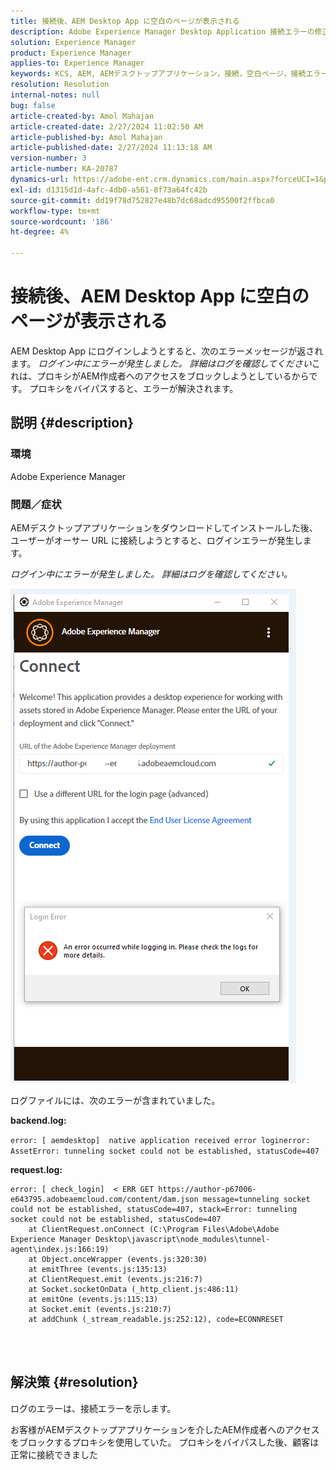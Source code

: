 ```yaml
---
title: 接続後、AEM Desktop App に空白のページが表示される
description: Adobe Experience Manager Desktop Application 接続エラーの修正方法を説明します。 プロキシをバイパスしてみてください。
solution: Experience Manager
product: Experience Manager
applies-to: Experience Manager
keywords: KCS, AEM, AEMデスクトップアプリケーション，接続，空白ページ，接続エラー
resolution: Resolution
internal-notes: null
bug: false
article-created-by: Amol Mahajan
article-created-date: 2/27/2024 11:02:50 AM
article-published-by: Amol Mahajan
article-published-date: 2/27/2024 11:13:18 AM
version-number: 3
article-number: KA-20787
dynamics-url: https://adobe-ent.crm.dynamics.com/main.aspx?forceUCI=1&pagetype=entityrecord&etn=knowledgearticle&id=829e44b9-5fd5-ee11-9079-6045bd006268
exl-id: d1315d1d-4afc-4db0-a561-8f73a64fc42b
source-git-commit: dd19f78d752827e48b7dc68adcd95500f2ffbca0
workflow-type: tm+mt
source-wordcount: '186'
ht-degree: 4%

---
```


# 接続後、AEM Desktop App に空白のページが表示される


AEM Desktop App にログインしようとすると、次のエラーメッセージが返されます。 *ログイン中にエラーが発生しました。 詳細はログを確認してください*&#x200B;これは、プロキシがAEM作成者へのアクセスをブロックしようとしているからです。 プロキシをバイパスすると、エラーが解決されます。

## 説明 {#description}


### <b>環境</b>

Adobe Experience Manager



### <b>問題／症状</b>

AEMデスクトップアプリケーションをダウンロードしてインストールした後、ユーザーがオーサー URL に接続しようとすると、ログインエラーが発生します。

*ログイン中にエラーが発生しました。 詳細はログを確認してください。*

![](assets/___839e44b9-5fd5-ee11-9079-6045bd006268___.png)

ログファイルには、次のエラーが含まれていました。

<b>backend.log:</b>

`error: [ aemdesktop]  native application received error loginerror: AssetError: tunneling socket could not be established, statusCode=407`

<b>request.log:</b>




```
error: [ check_login]  < ERR GET https://author-p67006-e643795.adobeaemcloud.com/content/dam.json message=tunneling socket could not be established, statusCode=407, stack=Error: tunneling socket could not be established, statusCode=407
    at ClientRequest.onConnect (C:\Program Files\Adobe\Adobe Experience Manager Desktop\javascript\node_modules\tunnel-agent\index.js:166:19)
    at Object.onceWrapper (events.js:320:30)
    at emitThree (events.js:135:13)
    at ClientRequest.emit (events.js:216:7)
    at Socket.socketOnData (_http_client.js:486:11)
    at emitOne (events.js:115:13)
    at Socket.emit (events.js:210:7)
    at addChunk (_stream_readable.js:252:12), code=ECONNRESET
```


<br> 

## 解決策 {#resolution}


ログのエラーは、接続エラーを示します。

お客様がAEMデスクトップアプリケーションを介したAEM作成者へのアクセスをブロックするプロキシを使用していた。 プロキシをバイパスした後、顧客は正常に接続できました
